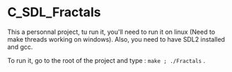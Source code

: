 # C_SDL_Fractals

This a personnal project, tu run it, you'll need to run it on linux (Need to make threads working on windows). Also, you need to have SDL2 installed and gcc.

To run it, go to the root of the project and type : `make ; ./Fractals` .
